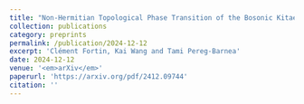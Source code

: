 ```yaml
---
title: "Non-Hermitian Topological Phase Transition of the Bosonic Kitaev Chain"
collection: publications
category: preprints
permalink: /publication/2024-12-12
excerpt: 'Clément Fortin, Kai Wang and Tami Pereg-Barnea'
date: 2024-12-12
venue: '<em>arXiv</em>'
paperurl: 'https://arxiv.org/pdf/2412.09744'
citation: ''
---
```

